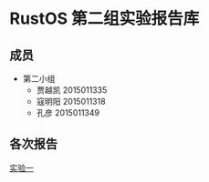 # RustOS 第二组实验报告库

## 成员 ##

- 第二小组
	- 贾越凯 2015011335
	- 寇明阳 2015011318
	- 孔彦 2015011349

## 各次报告

[实验一](lab1.md)
